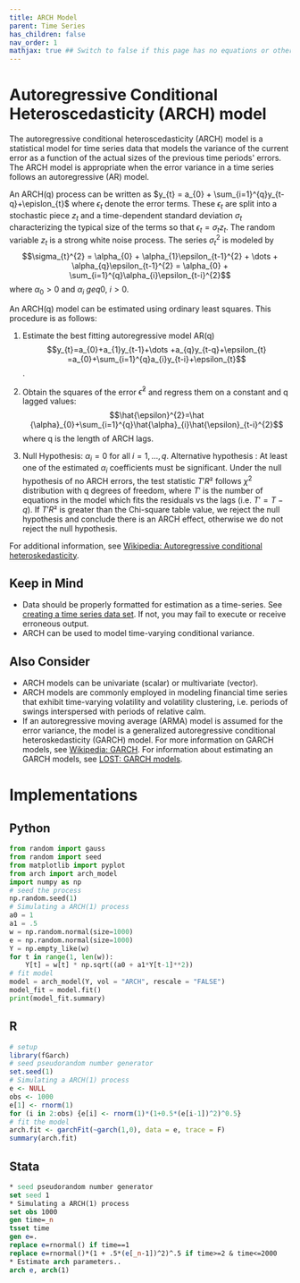 ```yaml
---
title: ARCH Model
parent: Time Series
has_children: false
nav_order: 1
mathjax: true ## Switch to false if this page has no equations or other math rendering.
---
```


# Autoregressive Conditional Heteroscedasticity (ARCH) model

The autoregressive conditional heteroscedasticity (ARCH) model is a statistical model for time series data that models the variance of the current error as a function of the actual sizes of the previous time periods' errors. The ARCH model is appropriate when the error variance in a time series follows an autoregressive (AR) model.

An ARCH(q) process can be written as $y_{t} = a_{0} + \sum_{i=1}^{q}y_{t-q}+\epislon_{t}$ where $\epsilon_{t}$ denote the error terms. These $\epsilon_{t}$ are split into a stochastic piece $z_{t}$ and a time-dependent standard deviation $\sigma_{t}$ characterizing the typical size of the terms so that $\epsilon_{t}=\sigma_{t}z_{t}$.
The random variable $z_{t}$ is a strong white noise process. The series $\sigma_{t}^{2}$ is modeled by
$$\sigma_{t}^{2} = \alpha_{0} + \alpha_{1}\epsilon_{t-1}^{2} + \dots + \alpha_{q}\epsilon_{t-1}^{2} = \alpha_{0} + \sum_{i=1}^{q}\alpha_{i}\epsilon_{t-i}^{2}$$ where $\alpha_{0} > 0$ and $\alpha_{i} \ geq 0$, $i > 0$.

An ARCH(q) model can be estimated using ordinary least squares. This procedure is as follows:

1. Estimate the best fitting autoregressive model AR(q) $$y_{t}=a_{0}+a_{1}y_{t-1}+\dots +a_{q}y_{t-q}+\epsilon_{t} =a_{0}+\sum_{i=1}^{q}a_{i}y_{t-i}+\epsilon_{t}$$.

2. Obtain the squares of the error $\hat{\epsilon}^{2}$ and regress them on a constant and q lagged values:
$$\hat{\epsilon}^{2}=\hat {\alpha}_{0}+\sum_{i=1}^{q}\hat{\alpha}_{i}\hat{\epsilon}_{t-i}^{2}$$
where q is the length of ARCH lags.

3. Null Hypothesis: $\alpha_{i}=0$ for all $i=1,\dots ,q$. Alternative hypothesis : At least one of the estimated $\alpha_{i}$ coefficients must be significant. Under the null hypothesis of no ARCH errors, the test statistic $T'R²$ follows $\chi^{2}$ distribution with q degrees of freedom, where $T'$ is the number of equations in the model which fits the residuals vs the lags (i.e. $T'=T-q$). If $T'R²$ is greater than the Chi-square table value, we reject the null hypothesis and conclude there is an ARCH effect, otherwise we do not reject the null hypothesis.

For additional information, see [Wikipedia: Autoregressive conditional heteroskedasticity](https://en.wikipedia.org/wiki/Autoregressive_conditional_heteroskedasticity#ARCH(q)_model_specification).

## Keep in Mind

- Data should be properly formatted for estimation as a time-series. See [creating a time series data set](https://lost-stats.github.io/Time_Series/creating_time_series_dataset.html). If not, you may fail to execute  or receive erroneous output.
- ARCH can be used to model time-varying conditional variance.

## Also Consider

- ARCH models can be univariate (scalar) or multivariate (vector). 
- ARCH models are commonly employed in modeling financial time series that exhibit time-varying volatility and volatility clustering, i.e. periods of swings interspersed with periods of relative calm.
- If an autoregressive moving average (ARMA) model is assumed for the error variance, the model is a generalized autoregressive conditional heteroskedasticity (GARCH) model. For more information on GARCH models, see [Wikipedia: GARCH](https://en.wikipedia.org/wiki/Autoregressive_conditional_heteroskedasticity#GARCH). For information about estimating an GARCH models, see [LOST: GARCH models](https://lost-stats.github.io/Time_Series/GARCH-models.html).

# Implementations

## Python

```py
from random import gauss
from random import seed
from matplotlib import pyplot
from arch import arch_model
import numpy as np
# seed the process
np.random.seed(1)
# Simulating a ARCH(1) process
a0 = 1
a1 = .5
w = np.random.normal(size=1000)
e = np.random.normal(size=1000)
Y = np.empty_like(w)
for t in range(1, len(w)):
    Y[t] = w[t] * np.sqrt((a0 + a1*Y[t-1]**2))
# fit model
model = arch_model(Y, vol = "ARCH", rescale = "FALSE")
model_fit = model.fit()
print(model_fit.summary)
```

## R

```r
# setup
library(fGarch)
# seed pseudorandom number generator
set.seed(1)
# Simulating a ARCH(1) process
e <- NULL
obs <- 1000
e[1] <- rnorm(1)
for (i in 2:obs) {e[i] <- rnorm(1)*(1+0.5*(e[i-1])^2)^0.5}
# fit the model
arch.fit <- garchFit(~garch(1,0), data = e, trace = F)
summary(arch.fit)
```

## Stata

```stata
* seed pseudorandom number generator
set seed 1
* Simulating a ARCH(1) process
set obs 1000
gen time=_n
tsset time
gen e=.
replace e=rnormal() if time==1
replace e=rnormal()*(1 + .5*(e[_n-1])^2)^.5 if time>=2 & time<=2000
* Estimate arch parameters.. 
arch e, arch(1)
```
